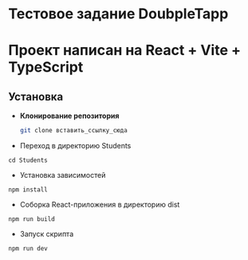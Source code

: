 <h1>Тестовое задание DoubpleTapp</h1> 

# Проект написан на React + Vite + TypeScript

## Установка

- **Клонирование репозитория**

   ```bash
   git clone вставить_ссылку_сюда


- Переход в директорию Students

```cd Students```

- Установка зависимостей

```npm install```

- Соборка React-приложения в директорию dist

```npm run build```

- Запуск скрипта 

```npm run dev```
 
